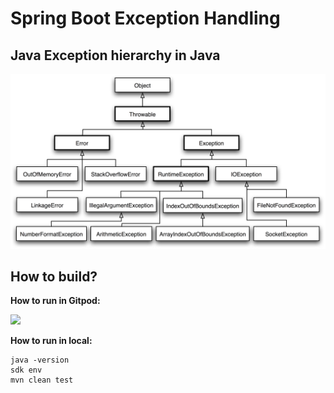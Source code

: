 # Spring Boot Exception Handling

## Java Exception hierarchy in Java

![](exception_hierarachy_diagram.png)

## How to build?

**How to run in Gitpod:**

[![](https://gitpod.io/button/open-in-gitpod.svg)](https://gitpod.io/#https://github.com/jabrena/spring-boot-exception-handling)

**How to run in local:**

```
java -version
sdk env
mvn clean test
```